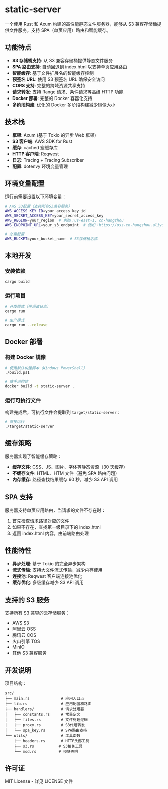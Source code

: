# static-server

一个使用 Rust 和 Axum 构建的高性能静态文件服务器，能够从 S3 兼容存储桶提供文件服务，支持 SPA（单页应用）路由和智能缓存。

## 功能特点

- **S3 存储桶支持**: 从 S3 兼容存储桶提供静态文件服务
- **SPA 路由支持**: 自动回退到 index.html 以支持单页应用路由
- **智能缓存**: 基于文件扩展名的智能缓存控制
- **预签名 URL**: 使用 S3 预签名 URL 确保安全访问
- **CORS 支持**: 完整的跨域资源共享支持
- **请求转发**: 支持 Range 请求、条件请求等高级 HTTP 功能
- **Docker 部署**: 完整的 Docker 容器化支持
- **多阶段构建**: 优化的 Docker 多阶段构建减少镜像大小

## 技术栈

- **框架**: Axum (基于 Tokio 的异步 Web 框架)
- **S3 客户端**: AWS SDK for Rust
- **缓存**: cached 宏缓存库
- **HTTP 客户端**: Reqwest
- **日志**: Tracing + Tracing Subscriber
- **配置**: dotenvy 环境变量管理

## 环境变量配置

运行前需要设置以下环境变量：

```bash
# AWS S3配置（支持所有S3兼容服务）
AWS_ACCESS_KEY_ID=your_access_key_id
AWS_SECRET_ACCESS_KEY=your_secret_access_key
AWS_REGION=your_region  # 例如：us-east-1, cn-hangzhou
AWS_ENDPOINT_URL=your_s3_endpoint  # 例如：https://oss-cn-hangzhou.aliyuncs.com

# 必需配置
AWS_BUCKET=your_bucket_name  # S3存储桶名称
```

## 本地开发

### 安装依赖

```bash
cargo build
```

### 运行项目

```bash
# 开发模式（带调试日志）
cargo run

# 生产模式
cargo run --release
```

## Docker 部署

### 构建 Docker 镜像

```bash
# 使用默认构建脚本（Windows PowerShell）
./build.ps1

# 或手动构建
docker build -t static-server .
```

### 运行可执行文件

构建完成后，可执行文件会提取到 `target/static-server`：

```bash
# 直接运行
./target/static-server
```

## 缓存策略

服务器实现了智能缓存策略：

- **缓存文件**: CSS、JS、图片、字体等静态资源（30 天缓存）
- **不缓存文件**: HTML、HTM 文件（避免 SPA 路由问题）
- **内存缓存**: 路径查找结果缓存 60 秒，减少 S3 API 调用

## SPA 支持

服务器支持单页应用路由，当请求的文件不存在时：

1. 首先检查请求路径对应的文件
2. 如果不存在，查找第一级目录下的 index.html
3. 返回 index.html 内容，由前端路由处理

## 性能特性

- **异步处理**: 基于 Tokio 的完全异步架构
- **流式传输**: 支持大文件流式传输，减少内存使用
- **连接池**: Reqwest 客户端连接池优化
- **缓存优化**: 多级缓存减少 S3 API 调用

## 支持的 S3 服务

支持所有 S3 兼容的云存储服务：

- AWS S3
- 阿里云 OSS
- 腾讯云 COS
- 火山引擎 TOS
- MinIO
- 其他 S3 兼容服务

## 开发说明

项目结构：

```
src/
├── main.rs              # 应用入口点
├── lib.rs               # 应用配置和路由
├── handlers/            # 请求处理器
│   ├── constants.rs     # 常量定义
│   ├── files.rs         # 文件处理逻辑
│   ├── proxy.rs         # S3代理转发
│   └── spa_key.rs       # SPA路由支持
└── utils/               # 工具函数
    ├── headers.rs       # HTTP头部工具
    ├── s3.rs           # S3相关工具
    └── mod.rs          # 模块声明
```

## 许可证

MIT License - 详见 LICENSE 文件
